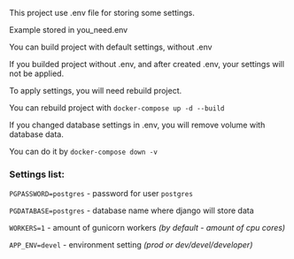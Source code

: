 This project use .env file for storing some settings. 

Example stored in you_need.env

You can build project with default settings, without .env

If you builded project without .env, and after created .env, your settings will not be applied.

To apply settings, you will need rebuild project.

You can rebuild project with `docker-compose up -d --build`

If you changed database settings in .env, you will remove volume with database data.

You can do it by `docker-compose down -v`

### Settings list:

`PGPASSWORD=postgres` - password for user `postgres`

`PGDATABASE=postgres` - database name where django will store data

`WORKERS=1` - amount of gunicorn workers _(by default - amount of cpu cores)_

`APP_ENV=devel` - environment setting _(prod or dev/devel/developer)_
